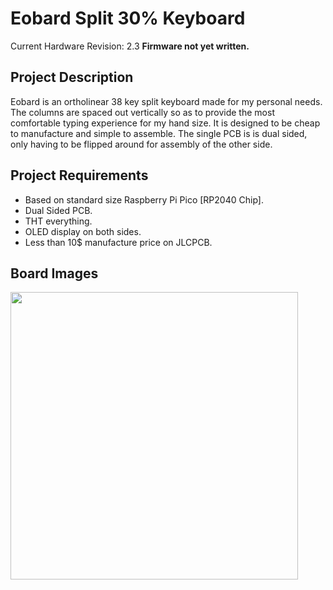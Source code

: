# Eobard Split 30% Keyboard
Current Hardware Revision: 2.3
**Firmware not yet written.**

## Project Description
Eobard is an ortholinear 38 key split keyboard made for my personal needs. 
The columns are spaced out vertically so as to provide the most comfortable typing experience for my hand size. 
It is designed to be cheap to manufacture and simple to assemble. 
The single PCB is is dual sided, only having to be flipped around for assembly of the other side.

## Project Requirements
* Based on standard size Raspberry Pi Pico [RP2040 Chip].
* Dual Sided PCB.
* THT everything. 
* OLED display on both sides.
* Less than 10$ manufacture price on JLCPCB.

## Board Images
<img src="https://imgur.com/azP9VoR.jpeg" width="460"/>
